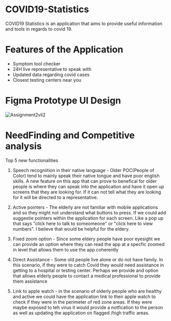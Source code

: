 # COVID19-Statistics 
COVID19 Statistics is an application that aims to provide useful information and tools in regards to covid 19.

# Features of the Application 
- Symptom tool checker 
- 24H live representative to speak with 
- Updated data regarding covid cases
- Closest testing centers near you

# Figma Prototype UI Design 
![Assignment2vli2](https://user-images.githubusercontent.com/39067937/98626682-3f99e100-22e0-11eb-8a03-0343372aaf60.png)


# NeedFinding and Competitive analysis 
Top 5 new functionalities
1) Speech recogniition in their native language - Older POC(People of Color) tend to mainly speak their native tongue and have poor english skills. A new feature on this app that can prove to benefical for older people is where they can speak into the application and have it open up screens that they are looking for. If it can not tell what they are looking for it will be directed to a representative.

2) Active pointers  - The elderly are not familiar with mobile applications and so they might not understand what buttons to press. If  we could add suggestie pointers within the application for each screen. Like a pop up that says "click here to talk to someomeone" or "click here to view numbers". I believe that would be helpful for the eldery.

3) Fixed zoom option - Since some eldery people have poor eyesight we can provide an option where they can read the app at a specfic zoomed in level that allows them to use the app coherently 

4) Direct Assistance  - Some old people live alone or do not have family. In this scenario, if they were to catch Covid they would need assistance in getting to a hospital or testing center. Perhaps we provide and option that allows elderly people to contact a medical professional to provide them assistance

5) Link to apple watch - in the scenario of olderly people who are healthy and active we could have the application link to their apple watch to check if they were in the perimeter of red zone areas. If they were maybe exposed to teh virus it would provide a notfication to the person as well as updating the application on flagged /high traffic areas.
